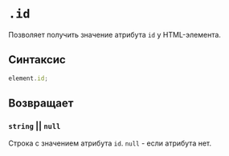 # `.id`

Позволяет получить значение атрибута `id` у HTML-элемента.

## Синтаксис

```js
element.id;
```

## Возвращает

### `string` || `null`

Строка с значением атрибута `id`. `null` - если атрибута нет.
